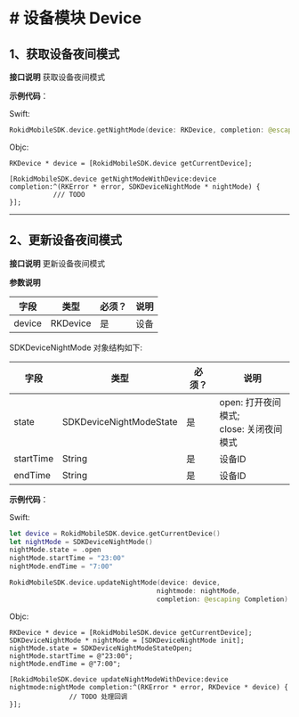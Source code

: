 # # 设备模块 Device
## 1、获取设备夜间模式

 **接口说明**
 获取设备夜间模式

 **示例代码**：
 
 Swift:

```swift
RokidMobileSDK.device.getNightMode(device: RKDevice, completion: @escaping (_ error: RKError?, _ nightMode: SDKDeviceNightMode?) -> Void)
```

Objc:
 
 ```objc
 RKDevice * device = [RokidMobileSDK.device getCurrentDevice];
            
[RokidMobileSDK.device getNightModeWithDevice:device completion:^(RKError * error, SDKDeviceNightMode * nightMode) {
            /// TODO
}];
 ```

---
 
## 2、更新设备夜间模式

 **接口说明**
 更新设备夜间模式
 
 **参数说明**

| 字段    | 类型   | 必须？| 说明 |
| ------ | ----- | ----- | ----- |
| device | RKDevice | 是 | 设备 |

SDKDeviceNightMode 对象结构如下:

| 字段    | 类型   | 必须？| 说明 |
| ------ | ----- | ----- | ----- |
| state | SDKDeviceNightModeState | 是 | open: 打开夜间模式; </br> close: 关闭夜间模式 |
| startTime | String | 是 | 设备ID |
| endTime | String | 是 | 设备ID |

 **示例代码**：
 
 Swift:
 
 ```swift
 let device = RokidMobileSDK.device.getCurrentDevice()
 let nightMode = SDKDeviceNightMode()
 nightMode.state = .open
 nightMode.startTime = "23:00"
 nightMode.endTime = "7:00"
 
 RokidMobileSDK.device.updateNightMode(device: device,
                                      nightmode: nightMode,
                                      completion: @escaping Completion) {
 ```
 
 Objc:
 
 ```objc
 RKDevice * device = [RokidMobileSDK.device getCurrentDevice];
 SDKDeviceNightMode * nightMode = [SDKDeviceNightMode init];
 nightMode.state = SDKDeviceNightModeStateOpen;
 nightMode.startTime = @"23:00";
 nightMode.endTime = @"7:00";
            
 [RokidMobileSDK.device updateNightModeWithDevice:device nightmode:nightMode completion:^(RKError * error, RKDevice * device) {
                // TODO 处理回调
 }];
 ```


